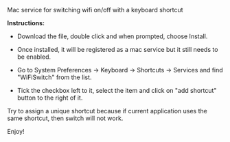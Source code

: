 Mac service for switching wifi on/off with a keyboard shortcut

**Instructions:**

- Download the file, double click and when prompted, choose Install.

- Once installed, it will be registered as a mac service but it still needs to be enabled.

- Go to System Preferences -> Keyboard -> Shortcuts -> Services and find "WiFiSwitch" from the list.

- Tick the checkbox left to it, select the item and click on "add shortcut" button to the right of it.

Try to assign a unique shortcut because if current application uses the same shortcut, then switch will not work.

Enjoy!
